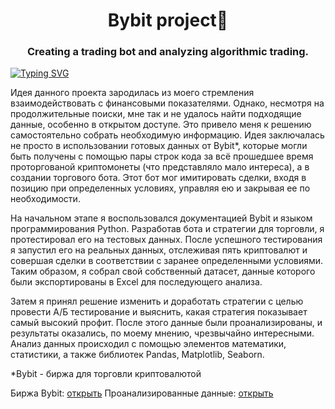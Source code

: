 <h1 align="center">Bybit project🚀</h1>
<h3 align="center">Creating a trading bot and analyzing algorithmic trading.</h3>

[![Typing SVG](https://readme-typing-svg.herokuapp.com?color=%2336BCF7&lines=def+activate_bot():+return+profit+💎)](https://git.io/typing-svg)

Идея данного проекта зародилась из моего стремления взаимодействовать с финансовыми показателями. Однако, несмотря на продолжительные поиски, мне так и не удалось найти подходящие данные, особенно в открытом доступе. Это привело меня к решению самостоятельно собрать необходимую информацию. Идея заключалась не просто в использовании готовых данных от Bybit*, которые могли быть получены с помощью пары строк кода за всё прошедшее время проторгованой криптомонеты (что представляло мало интереса), а в создании торгового бота. Этот бот мог имитировать сделки, входя в позицию при определенных условиях, управляя ею и закрывая ее по необходимости.

На начальном этапе я воспользовался документацией Bybit и языком программирования Python. Разработав бота и стратегии для торговли, я протестировал его на тестовых данных. После успешного тестирования я запустил его на реальных данных, отслеживая пять криптовалют и совершая сделки в соответствии с заранее определенными условиями. Таким образом, я собрал свой собственный датасет, данные которого были экспортированы в Excel для последующего анализа.

Затем я принял решение изменить и доработать стратегии с целью провести А/Б тестирование и выяснить, какая стратегия показывает самый высокий профит. После этого данные были проанализированы, и результаты оказались, по моему мнению, чрезвычайно интересными. Анализ данных происходил с помощью элементов математики, статистики, а также библиотек Pandas, Matplotlib, Seaborn.

*Bybit - биржа для торговли криптовалютой

Биржа Bybit: [открыть](https://www.bybit.com/)
Проанализированные данные: [открыть]()
[]()
[]()
[]()
<h1></h1>
